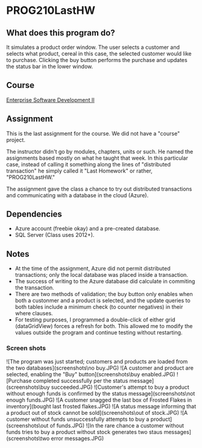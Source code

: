 # PROG210LastHW

## What does this program do?
It simulates a product order window. The user selects a customer and selects what product, cereal in this case, the
selected customer would like to purchase. Clicking the buy button performs the purchase and updates the status bar in the
lower window.

## Course
[Enterprise Software Development II](https://www.bellevuecollege.edu/classes/All/PROG/210)

## Assignment
This is the last assignment for the course. We did not have a "course" project.

The instructor didn't go by modules, chapters, units or such. He named the assignments based mostly on what he taught that
week. In this particular case, instead of calling it something along the lines of "distributed transaction" he simply called it "Last Homework" or rather, "PROG210LastHW."

The assignment gave the class a chance to try out distributed transactions and communicating with a database
in the cloud (Azure).

## Dependencies
- Azure account (freebie okay) and a pre-created database.
- SQL Server (Class uses 2012+).

## Notes
- At the time of the assignment, Azure did not permit distributed transactions; only the local database was placed inside a
  transaction.
- The success of writing to the Azure database did calculate in commiting the transaction.
- There are two methods of validation; the buy button only enables when both a custonmer and a product is selected, and the
  update queries to both tables include a minimum check (to counter negatives) in their where clauses.
- For testing purposes, I programmed a double-click of either grid (dataGridView) forces a refresh for both. This allowed
  me to modify the values outside the program and continue testing without restarting.

### Screen shots
![The program was just started; customers and products are loaded from the two databases](screenshots\no buy.JPG)
![A customer and product are selected, enabling the "Buy" button](screenshots\buy enabled.JPG)
![Purchase completed successfully per the status message](screenshots\buy succeeded.JPG)
![Customer's attempt to buy a product without enough funds is confirmed by the status message](screenshots\not enough funds.JPG)
![A customer snagged the last box of Frosted Flakes in inventory](bought last frosted flakes.JPG)
![A status message informing that a product out of stock cannot be sold](screenshots\out of stock.JPG)
![A customer without funds unsuccessfully attempts to buy a product](screenshots\out of funds.JPG)
![In the rare chance a customer without funds tries to buy a product without stock generates two staus messages](screenshots\two error messages.JPG)
